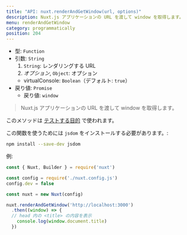 ```yaml
---
title: "API: nuxt.renderAndGetWindow(url, options)"
description: Nuxt.js アプリケーションの URL を渡して window を取得します。
menu: renderAndGetWindow
category: programmatically
position: 204
---
```


- 型: `Function`
- 引数: `String`
  1. `String`: レンダリングする URL
  2. *オプション*, `Object`: オプション
    - virtualConsole: `Boolean`（デフォルト: `true`）
- 戻り値: `Promise`
  - 戻り値: `window`

> Nuxt.js アプリケーションの URL を渡して window を取得します。

<div class="Alert Alert--orange">

このメソッドは [テストする目的](guide/development-tools#end-to-end-testing) で使われます。

</div>

この関数を使うためには `jsdom` をインストールする必要があります。:

```bash
npm install --save-dev jsdom
```

例:

```js
const { Nuxt, Builder } = require('nuxt')

const config = require('./nuxt.config.js')
config.dev = false

const nuxt = new Nuxt(config)

nuxt.renderAndGetWindow('http://localhost:3000')
  .then((window) => {
  // head 内の <title> の内容を表示
    console.log(window.document.title)
  })
```
